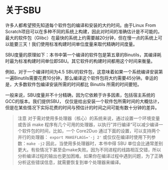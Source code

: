 
# 关于SBU

许多人都希望预先知道每个软件包的编译和安装的大约时间。由于Linux From Scratch项目可以在多种不同的系统上构建，因此对时间的准确估计是不可能的。最大的软件包（Glibc）在最快的系统上约需要越20分钟，但在慢一点的系统上可以能要三天！我们使用标准构建时间单位度量来取代精确时间度量。

SBU度量的原理如下：本书中第一个编译的软件包是第五章的Binutils，其编译耗时最为标准构建时间单位即SBU。其它软件的构建时间都用这个时间来衡量。

例如，对于一个编译时间为4.5 SBU的软件包，这意味着如果一个系统编译安装第一遍Binutils需要花费10分钟，那么编译这个软件包将大约需要45分钟。幸运的是，大多数软件包编译安装所需的时间都比 Binutils 所需的时间要短。

一般来说，SBU度量并不十分精确，因为它依赖于许多因素，包括宿主系统的GCC的版本。我们提供SBU， 仅仅是给出安装一个软件包所需时间的大概估计，但是在某些情况下实际花费的时间与预估计的时间之间可能有数十分钟的差异。

>注意
>对于需对使用多处理器（核心）的系统来说，通过设置一个环境变量或告诉 make 程序有几个可用的处理器，以执行”并行编译“可以减少编译一个软件包的时间，比如，一个 Core2Duo 通过下面的设置，可以支持两个并行的处理器：
>```export MAKEFLAGS='-j 2'```
>或仅仅在编译时使用下列参数：```make -j2```
>因此，当使用多处理器时，本书中得 SBU 单位会比通常差别更大。有些情况下甚至会make失败。因为不同进程的线路相互交错，所以分析编译过程的输出也更加困难。如果你在编译过程中遇到问题，为了正确分析这些错误信息，就需要恢复到单个处理器来编译。



